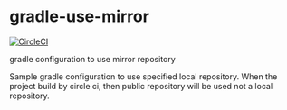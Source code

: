 # gradle-use-mirror

[![CircleCI](https://circleci.com/gh/sakata1222/gradle-use-mirror.svg?style=svg)](https://circleci.com/gh/sakata1222/gradle-use-mirror)

gradle configuration to use mirror repository

Sample gradle configuration to use specified local repository.
When the project build by circle ci, then public repository will be used not a local repository.
